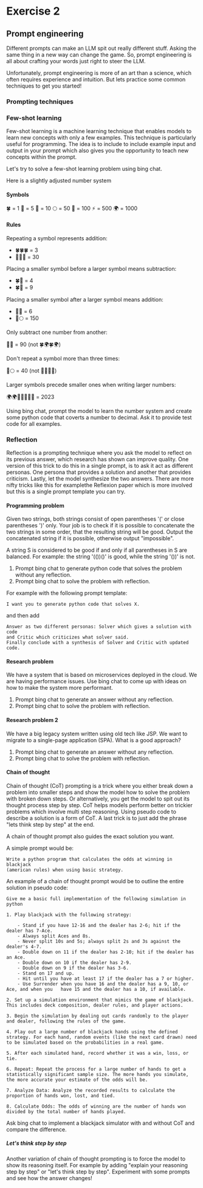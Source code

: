# Exercise 2

## Prompt engineering


Different prompts can make an LLM spit out really different stuff. Asking the same thing in a new way can change the game. So, prompt engineering is all about crafting your words just right to steer the LLM.

Unfortunately, prompt engineering is more of an art than a science, which often requires experience and intuition. But lets practice some common techniques to get you started!

### Prompting techniques

### Few-shot learning

Few-shot learning is a machine learning technique that enables models to learn new concepts with only a few examples. This technique is particularly useful for programming. The idea is to include to include example input and output in your prompt which also gives you the opportunity to teach new concepts within the prompt.

Let's try to solve a few-shot learning problem using bing chat.

Here is a slightly adjusted number system 

#### Symbols

🍀 = 1
🌟 = 5
🚀 = 10
🌕 = 50
🌈 = 100
⚡ = 500
🌍 = 1000

#### Rules

Repeating a symbol represents addition:

- 🍀🍀🍀 = 3
- 🚀🚀🚀 = 30

Placing a smaller symbol before a larger symbol means subtraction:

- 🍀🌟 = 4
- 🍀🚀 = 9

Placing a smaller symbol after a larger symbol means addition:

- 🌟🍀 = 6
- 🌈🌕 = 150

Only subtract one number from another:

🚀🌈 = 90 (not 🍀🌍🍀🌍)

Don't repeat a symbol more than three times:

🚀🌕 = 40 (not 🚀🚀🚀🚀)

Larger symbols precede smaller ones when writing larger numbers:

🌍🌍🚀🚀🍀🍀🍀 = 2023

Using bing chat, prompt the model to learn the number system and create some python code that coverts a number to decimal. 
Ask it to provide test code for all examples.

### Reflection
 
Reflection is a prompting technique where you ask the model to reflect on its previous answer, which research has shown can improve quality. One version of this trick to do this in a single prompt, is to ask it act as different personas. One persona that provides a solution and another that provides criticism.
Lastly, let the model synthesize the two answers. There are more nifty tricks like this for examplethe Reflexion paper which is more involved but this is a single prompt template you can try.

#### Programming problem

Given two strings, both strings consist of open
parentheses '(' or close parentheses ')' only.
Your job is to check if it is possible to concatenate the two strings in
some order, that the resulting string will be good. Output the concatenated string if it is possible, 
otherwise output "impossible".

A string S is considered to be good if and only if all parentheses in S
are balanced. For example: the string '(())()' is good, while the string
'())' is not.


1. Prompt bing chat to generate python code that solves the problem without any reflection.
2. Prompt bing chat to solve the problem with reflection.

For example with the following prompt template: 

```
I want you to generate python code that solves X. 
```

and then add

```
Answer as two different personas: Solver which gives a solution with code 
and Critic which criticizes what solver said. 
Finally conclude with a synthesis of Solver and Critic with updated code.
```

#### Research problem

We have a system that is based on microservices deployed in the cloud. We are having performance issues. 
Use bing chat to come up with ideas on how to make the system more performant.

1. Prompt bing chat to generate an answer without any reflection.
2. Prompt bing chat to solve the problem with reflection.

#### Research problem 2

We have a big legacy system written using old tech like JSP. We want to migrate to a single-page application (SPA). What is a good approach?

1. Prompt bing chat to generate an answer without any reflection.
2. Prompt bing chat to solve the problem with reflection.


#### Chain of thought

Chain of thought (CoT) prompting is a trick where you either break down a problem into smaller steps and show the model how to solve the problem with broken down steps. Or alternatively, you get the model to spit out its thought process step by step. CoT helps models perform better on trickier problems which involve multi step reasoning. Using pseudo code to describe a solution is a form of CoT. A last trick is to just add the phrase "lets think step by step" at the end.

A chain of thought prompt also guides the exact solution you want. 

A simple prompt would be:

```
Write a python program that calculates the odds at winning in blackjack 
(american rules) when using basic strategy.
```

An example of a chain of thought prompt would be to outline the entire solution in pseudo code:

```
Give me a basic full implementation of the following simulation in python

1. Play blackjack with the following strategy:

	- Stand if you have 12-16 and the dealer has 2-6; hit if the dealer has 7-Ace.
	- Always split Aces and 8s.
	- Never split 10s and 5s; always split 2s and 3s against the dealer's 4-7.
	- Double down on 11 if the dealer has 2-10; hit if the dealer has an Ace.
	- Double down on 10 if the dealer has 2-9.
	- Double down on 9 if the dealer has 3-6.
	- Stand on 17 and up.
	- Hit until you have at least 17 if the dealer has a 7 or higher.
	- Use Surrender when you have 16 and the dealer has a 9, 10, or Ace, and when you 	have 15 and the dealer has a 10, if available.

2. Set up a simulation environment that mimics the game of blackjack. This includes deck composition, dealer rules, and player actions.

3. Begin the simulation by dealing out cards randomly to the player and dealer, following the rules of the game.

4. Play out a large number of blackjack hands using the defined strategy. For each hand, random events (like the next card drawn) need to be simulated based on the probabilities in a real game.

5. After each simulated hand, record whether it was a win, loss, or tie.

6. Repeat: Repeat the process for a large number of hands to get a statistically significant sample size. The more hands you simulate, the more accurate your estimate of the odds will be.

7. Analyze Data: Analyze the recorded results to calculate the proportion of hands won, lost, and tied.

8. Calculate Odds: The odds of winning are the number of hands won divided by the total number of hands played.
```

Ask bing chat to implement a blackjack simulator with and without CoT and compare the difference.


##### Let's think step by step

Another variation of chain of thought prompting is to force the model to show its reasoning itself. For example by adding "explain your reasoning step by step" or "let's think step by step". Experiment with some prompts and see how the answer changes!